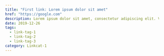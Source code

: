 ```yaml
---
title: "First link: Lorem ipsum dolor sit amet"
href: "https://google.com"
description: Lorem ipsum dolor sit amet, consectetur adipiscing elit. Vestibulum semper, odio ut faucibus aliquam, ipsum ligula mattis turpis.
date: 2019-12-26
tags:
  - link-tag-1
  - link-tag-2
  - link-tag-3
category: Linkcat-1
---
```

